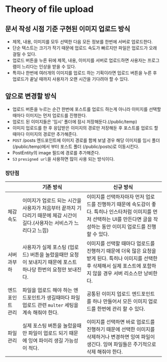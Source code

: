 # Theory of file upload

## 문서 작성 시점 기준 구현된 이미지 업로드 방식
- 제목, 내용, 이미지를 모두 선택한 다음 모든 정보를 한번에 서버로 업로드한다.
- 단순 텍스트는 크기가 작기 때문에 업로드 속도가 빠르지만 파일은 업로드가 오래 걸릴 수 있다.
- 업로드 버튼을 누른 뒤에 제목, 내용, 이미지를 서버로 업로드하면 사용자는 프로그램이 느리다는 인상을 받을 수 있다.
- 특히나 한번에 여러개의 이미지를 업로드 하는 기획이라면 업로드 버튼을 누른 후 업로드가 끝날 때까지 사용자가 오랜 시간을 기다려야 할 수 있다.

## 앞으로 변경할 방식
- 업로드 버튼을 누르는 순간 한번에 포스트를 업로드 하는게 아니라 이미지를 선택할 때마다 이미지는 먼저 업로드를 진행한다.
- 업로드 된 이미지들은 '임시' 폴더에 잠시 저장해둔다.(/public/temp)
- 이미지 업로드를 한 후 응답받은 이미지의 경로만 저장해둔 후 포스트를 업로드 할 때마다 이미지의 경로만 추가해준다.
- `POST` /posts 엔드포인트에 이미지 경로를 함께 보낼 경우 해당 이미지를 임시 폴더(/public/temp)에서 부터 포스트 폴더 (/public/posts)로 이동시킨다.
- PostEntity의 image 필드에 경로를 추가해준다.
- `S3` `presigned url`을 사용하면 많이 사용 되는 방식이다.

### 장단점
|  | 기존 방식      | 신규 방식           |
| ------ | --------- | -------------- |
| 체감 속도       | 이미지가 업로드 되는 시간을 사용자가 처음부터 끝까지 기다리기 때문에 체감 시간이 길다.(사용자는 서비스가 느리다고 느낌) | 이미지를 선택하자마자 먼저 업로드를 진행하기 때문에 속도감이 좋다. 특히나 인스타처럼 이미지를 먼저 선택하는 UI를 만든다면 글을 작성하는 동안 이미지 업로드를 진행 할 수 있다. |
| 서버 과부하     | 사용자가 실제 포스팅 (업로드) 버튼을 눌렀을때만 요청이 보내지기 때문에 포스트 하나당 한번의 요청만 보내진다. | 이미지를 선택할 때마다 업로드를 진행하기 때문에 더욱 많은 요청을 받게 된다. 특히나 이미지를 선택한 후 삭제해서 실제 포스트에 포함하지 않을 경우 서버 리소스만 낭비한다. |
| 엔드포인트 관리 | 파일을 업로드 해야 하는 엔드포인트가 생길때마다 파일 업로드 관련 `multer` 세팅을 계속 해줘야 한다. | 공통된 이미지 업로드 엔드포인트를 하나 만들어서 모든 이미지 업로드를 한번에 관리 할 수 있다. |  
| 파일 관리 | 실제 포스팅 버튼을 눌렀을때만 파일이 업로드 되기 때문에 잉여 파이리 생길 가능성이 적다. | 이미지를 선택하면 바로 업로드를 진행하기 때문에 선택한 이미지를 삭제하거나 변경하면 잉여 파일이 생긴다. 잉여 파일들은 주기적으로 삭제 해줘야 한다. |


